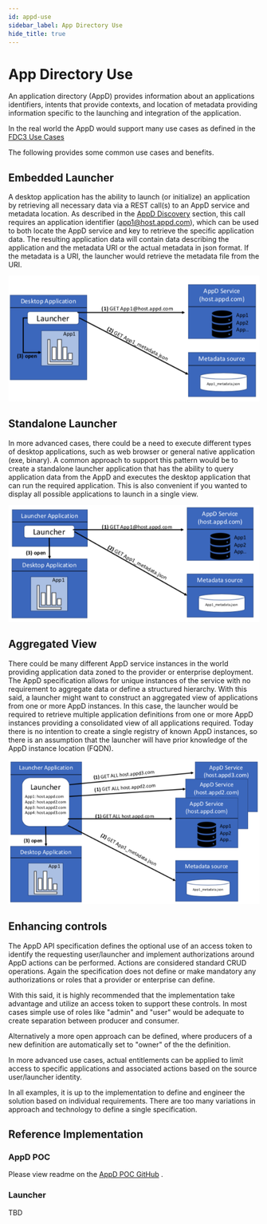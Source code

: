 ```yaml
---
id: appd-use
sidebar_label: App Directory Use
hide_title: true
---
```


# App Directory Use

An application directory (AppD) provides information about an applications
identifiers, intents that provide contexts, and location of metadata providing
information specific to the launching and integration of the application.


In the real world the AppD would support many use cases as defined in the
[FDC3 Use Cases](https://finosfoundation.atlassian.net/wiki/spaces/FDC3/pages/551714819/2.+ACCEPTED+Use+Cases)

The following provides some common use cases and benefits.

## Embedded Launcher ###
A desktop application has the ability to launch (or initialize) an application
by retrieving all necessary data via a REST call(s) to an AppD service
and metadata location. As described in the [AppD Discovery](/AppD_Discovery)
section, this call requires an application identifier (app1@host.appd.com),
which can be used to both locate the AppD service and key to retrieve the
specific application data.  The resulting application data will contain
data describing the application and the metadata URI or the actual
metadata in json format.  If the metadata is a URI, the launcher would
retrieve the metadata file from the URI.

![img](assets/appd_launcher_embedded.png)


## Standalone Launcher ###

In more advanced cases, there could be a need to execute different types
of desktop applications, such as web browser or general native application
(exe, binary).  A common approach to support this pattern would be to
 create a standalone launcher application that has the ability to query
 application data from the AppD and executes the desktop application that
 can run the required application.  This is also convenient if you wanted
 to display all possible applications to launch in a single view.

![img](assets/appd_launcher_standalone.png)


## Aggregated View ###

There could be many different AppD service instances in the world providing
application data zoned to the provider or enterprise deployment.  The
AppD specification allows for unique instances of the service with no
requirement to aggregate data or define a structured hierarchy.  With this
said, a launcher might want to construct an aggregated view of applications
from one or more AppD instances.  In this case, the launcher would be
required to retrieve multiple application definitions from one or more
AppD instances providing a consolidated view of all applications required.
 Today there is no intention to create a single registry of known AppD
 instances, so there is an assumption that the launcher will have prior
 knowledge of the AppD instance location (FQDN).

![img](assets/appd_launcher_aggregated.png)


## Enhancing controls ###

The AppD API specification defines the optional use of an access token to
identify the requesting user/launcher and implement authorizations around
AppD actions can be performed.  Actions are considered standard CRUD operations.
Again the specification does not define or make mandatory any authorizations
or roles that a provider or enterprise can define.

With this said, it is highly recommended that the implementation take advantage
 and utilize an access token to support these controls.  In most cases simple
 use of roles like "admin" and "user" would be adequate to create separation
 between producer and consumer.

 Alternatively a more open approach can be defined, where producers of a new
 definition are automatically set to "owner" of the the definition.

 In more advanced use cases, actual entitlements can be applied to limit
 access to specific applications and associated actions  based on the source
 user/launcher identity.

 In all examples, it is up to the implementation to define and engineer the solution
 based on individual requirements.  There are too many variations in approach
 and technology to define a single specification.



## Reference Implementation ###

### AppD POC ####
Please view readme on the [AppD POC GitHub](https://github.com/FDC3/appd-poc) .


### Launcher ####

TBD